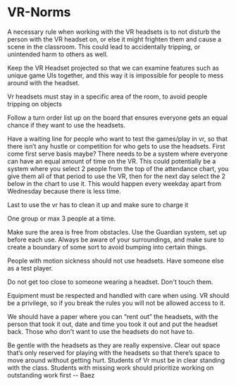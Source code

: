# VR-Norms

A necessary rule when working with the VR headsets is to not disturb the person with the VR headset on, or else it might frighten them and cause a scene in the classroom. This could lead to accidentally tripping, or unintended harm to others as well.

Keep the VR Headset projected so that we can examine features such as unique game UIs together, and this way it is impossible for people to mess around with the headset.

Vr headsets must stay in a specific area of the room, to avoid people tripping on objects

Follow a turn order list up on the board that ensures everyone gets an equal chance if they want to use the headsets.

Have a waiting line for people who want to test the games/play in vr, so that there isn’t any hustle or competition for who gets to use the headsets. First come first serve basis maybe?
There needs to be a system where everyone can have an equal amount of time on the VR. This could potentially be a system where you select 2 people from the top of the attendance chart, you give them all of that period to use the VR, then for the next day select the 2 below in the chart to use it. This would happen every weekday apart from Wednesday because there is less time.

 Last to use the vr has to clean it up and make sure to charge it

One group or max 3 people at a time.

Make sure the area is free from obstacles. Use the Guardian system, set up before each use.
Always be aware of your surroundings, and make sure to create a boundary of some sort to avoid bumping into certain things.

People with motion sickness should not use headsets. Have someone else as a test player.

Do not get too close to someone wearing a headset. Don't touch them.

Equipment must be respected and handled with care when using. VR should be a privilege, so if you break the rules you will not be allowed access to it.

We should have a paper where you can “rent out” the headsets, with the person that took it out, date and time you took it out and put the headset back.
Those who don't want to use the headsets do not have to.
 

Be gentle with the headsets as they are really expensive. 
Clear out space that’s only reserved for playing with the headsets so that there’s space to move around without getting hurt.
Students of Vr must be in clear standing with the class. Students with missing work should prioritize working on outstanding work first -- Baez
 






